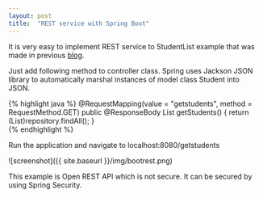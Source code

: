 ```yaml
---
layout: post
title:  "REST service with Spring Boot"
---
```

It is very easy to implement REST service to StudentList example that was made in previous [blog](/2016-06-16-crudboot).

Just add following method to controller class. Spring uses Jackson JSON library to automatically marshal instances of model class Student into JSON.

{% highlight java %}
    @RequestMapping(value = "getstudents", method = RequestMethod.GET)
    public @ResponseBody List<Student> getStudents() {
            return (List<Student>)repository.findAll();
    }  
{% endhighlight %}

Run the application and navigate to localhost:8080/getstudents

![screenshot]({{ site.baseurl }}/img/bootrest.png)

This example is Open REST API which is not secure. It can be secured by using Spring Security. 



